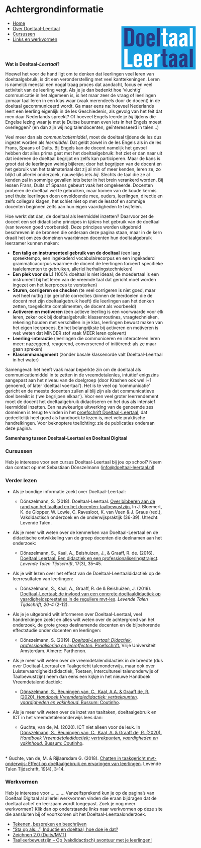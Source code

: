 # Achtergrondinformatie

<a href=".."><img src="AFBDTLT.png" id="image"></a>
<style>
#image {
    position: absolute;
    transform: scale(0.3, 0.3);
    right: -150px;
    top: 0px;
}

@media only screen and (max-width: 600px) {
  #image {
  	display: none;
  }
}
	
</style>

* [Home](/)
* [Over Doeltaal-Leertaal](/achtergrondinformatie)
* [Cursussen](/cursussen)
* [Links en werkvormen](/linksenwerkvormen)
<br>
<br>

<p><strong>Wat is Doeltaal-<em>Leertaal</em>?</strong></p>
<p>Hoewel het voor de hand ligt om te denken dat leerlingen veel leren van doeltaalgebruik, is dit een veronderstelling met veel kanttekeningen. Leren is namelijk meestal een nogal traag proces dat aandacht, focus en veel activiteit van de leerling vergt. Als je je dan bedenkt hoe ‘vluchtig’ communicatie in het algemeen is, is het maar zeer de vraag of leerlingen zomaar taal leren in een klas waar (vaak merendeels door de docent) in de doeltaal gecommuniceerd wordt. Ga maar eens na: hoeveel Nederlands leert een leerling eigenlijk in de les Geschiedenis, als gevolg van het feit dat men daar Nederlands spreekt? Of hoeveel Engels leerde je <em>bij</em> tijdens die Engelse lezing waar je met je Duitse buurman even iets in het Engels moest overleggen? (en dan zijn wij nog talendocenten, geïnteresseerd in talen&#8230;)</p>
<p>Veel meer dan als <em>communicatiemiddel</em>, moet de doeltaal tijdens de les dus ingezet worden als <em>leermiddel</em>. Dat geldt zowel in de les Engels als in de les Frans, Spaans of Duits. Bij Engels kan de docent namelijk het gevoel hebben dat alles prima gaat met het doeltaalgebruik: het ziet er dan naar uit dat iedereen de doeltaal begrijpt en zelfs kan participeren. Maar de kans is groot dat de leerlingen weinig bijleren; door het begrijpen van de docent en het gebruik van het taalmateriaal dat zij al min of meer kenden, leren ze, zo blijkt uit allerlei onderzoek, nauwelijks iets <em>bij</em>. Slechts de taal die ze al kenden zal in sommige gevallen iets beter in het brein verankerd worden. Bij lessen Frans, Duits of Spaans gebeurt vaak het omgekeerde. Docenten proberen de doeltaal wel te gebruiken, maar komen van de koude kermis snel thuis: leerlingen doen onvoldoende mee, ouders, leerlingen, directie en zelfs collega’s klagen, het schiet niet op met de lesstof en sommige docenten beginnen zelfs aan hun eigen vaardigheden te twijfelen.</p>
<p>Hoe werkt dat dan, de doeltaal als leermiddel inzetten? Daarvoor zet de docent een set didactische principes in<em> tijdens</em> het gebruik van de doeltaal (van tevoren goed voorbereid). Deze principes worden uitgebreid beschreven in de bronnen die onderaan deze pagina staan, maar in de kern draait het om zes domeinen waarbinnen docenten hun doeltaalgebruik leerzamer kunnen maken:</p>
<ul>
<li><strong>Een talig en instrumenteel gebruik van de doeltaal</strong> (een laag spreektempo, een ingekaderd vocabulairecorpus en een ingekaderd grammaticacorpus waarmee de docent de leerlingen forceert specifieke taalelementen te gebruiken, allerlei herhalingstechnieken)</li>
<li><strong>Een plek voor de L1</strong> (100% doeltaal is niet ideaal; de moedertaal is een instrument bij het leren van de vreemde taal dat gericht moet worden ingezet om het leerproces te versterken)</li>
<li><strong>Sturen, corrigeren en checken</strong> (te veel corrigeren is niet goed, maar wel heel nuttig zijn gerichte correcties (binnen de leerdoelen die de docent met zijn doeltaalgebruik heeft) die leerlingen aan het denken zetten, toegelichte complimenten, de docent als voorbeeld)</li>
<li><strong>Activeren en motiveren</strong> (een actieve leerling is een voorwaarde voor elk leren, zeker ook bij doeltaalgebruik: klassenroutines, vraagtechnieken, rekening houden met verschillen in je klas, leerlingen bewust maken van het eigen leerproces. En het belangrijkste bij activeren en motiveren is wel: weten dat MINDER stof vaak MEER leren oplevert)</li>
<li><strong>Leerling-interactie</strong> (leerlingen die communiceren en interacteren leren meer: nazeggend, reagerend, converserend of initiërend: als ze maar gaan spreken)</li>
<li><strong>Klassenmanagement</strong> (zonder basale klassenorde valt Doeltaal-Leertaal in het water)</li>
</ul>
<p>Samengevat: het heeft vaak maar beperkte zin om de doeltaal als communicatiemiddel in te zetten in de vreemdetalenles, intuïtief enigszins aangepast aan het niveau van de doelgroep (door Krashen ook wel i+1 genoemd, of later ‘doeltaal voertaal’). Het is te veel op ‘communicatie’ gericht en de meeste docenten zullen al blij zijn als dat communicatieve doel bereikt is (‘we begrijpen elkaar’). Voor een veel groter leerrendement moet de docent het doeltaalgebruik didactiseren en het dus als intensief leermiddel inzetten. Een nauwkeurige uitwerking van de genoemde zes domeinen is terug te vinden in het <a href="https://research.vu.nl/ws/portalfiles/portal/85140826/complete+dissertation.pdf">proefschrift Doeltaal-Leertaal</a>, dat gedeeltelijk heel goed als handboek te lezen is, met vele praktische handreikingen. Voor beknoptere toelichting: zie de publicaties onderaan deze pagina.</p>
<p><strong>Samenhang tussen Doeltaal-Leertaal en Doeltaal Digitaal</strong></p>


### Cursussen
Heb je interesse voor een cursus Doeltaal-Leertaal bij jou op school? Neem dan contact op met Sebastiaan Dönszelmann (<a href="mailto:info@doeltaal-leertaal.nl">info@doeltaal-leertaal.nl</a>)

### Verder lezen

* Als je bondige informatie zoekt over Doeltaal-Leertaal:

    * Dönszelmann, S. (2018). Doeltaal-Leertaal. <a href="http://www.lt-tijdschriften.nl/ojs/index.php/ltm/article/view/1814">Over bibberen aan de rand van het taalbad en het docenten-taalbewustzijn.</a> In J. Bloemert, K. de Glopper, W. Lowie, C. Ravesloot, K. van Veen &amp; J. Graus (red.), Vakdidactisch onderzoek en de onderwijspraktijk (36-39). Utrecht: Levende Talen.

* Als je meer wilt weten over de kenmerken van Doeltaal-Leertaal en de didactische ontwikkeling van de groep docenten die deelnamen aan het onderzoek:
    * Dönszelmann, S., Kaal, A., Beishuizen, J., &amp; Graaff, R. de. (2016). <a href="http://www.lt-tijdschriften.nl/ojs/index.php/ltt/article/view/1626">Doeltaal Leertaal: Een didactiek en een professionaliseringstraject</a>. <em>Levende Talen Tijdschrift</em>, 17(3), 35–45.

* Als je wilt lezen over het effect van de Doeltaal-Leertaaldidactiek op de leerresultaten van leerlingen:
    * Dönszelmann, S., Kaal, A., Graaff, R. de &amp; Beishuizen, J. (2019). <a href="http://www.lt-tijdschriften.nl/ojs/index.php/ltt/article/view/2030">Doeltaal-Leertaal; de invloed van een concrete doeltaaldidactiek op vaardigheidsprestaties in de reguliere mvt-les</a>. <em>Levende Talen Tijdschrift, 20-4 </em>(2-12).

* Als je je uitgebreid wilt informeren over Doeltaal-Leertaal, veel handreikingen zoekt en alles wilt weten over de achtergrond van het onderzoek, de grote groep deelnemende docenten en de bijbehorende effectstudie onder docenten en leerlingen:
    * Dönszelmann, S. (2019). <a href="https://research.vu.nl/ws/portalfiles/portal/85140826/complete+dissertation.pdf"><em>Doeltaal-Leertaal: Didactiek, professionalisering en leereffecten. </em>Proefschrift.</a> Vrije Universiteit Amsterdam. Almere: Parthenon.

* Als je meer wilt weten over de vreemdetalendidactiek in de breedte (dus over Doeltaal-Leertaal en Taakgericht talenonderwijs, maar ook over Luistervaardigheidsdidactiek, Toetsen, Intercultureel talenonderwijs of Taalbewustzijn) neem dan eens een kijkje in het nieuwe Handboek Vreemdetalendidactiek:      
    * <a href="https://shop.coutinho.nl/store_nl/handboek-vreemdetalendidactiek.html">Dönszelmann, S., Beuningen van, C., Kaal, A.A. &amp; Graaff de, R. (2020). <em>Handboek Vreemdetaledidactiek; vertrekpunten, vaardigheden en vakinhoud</em>. Bussum: Coutinho</a>.

* Als je meer wilt weten over de inzet van taaltaken, doeltaalgebruik en ICT in het vreemdetalenonderwijs lees dan: 
    * Guchte, van de, M. (2020). ICT niet alleen voor de leuk. In <a href="https://shop.coutinho.nl/store_nl/handboek-vreemdetalendidactiek.html">Dönszelmann, S., Beuningen van, C., Kaal, A. &amp; Graaff de, R. (2020). <em>Handboek Vreemdetaledidactiek; vertrekpunten, vaardigheden en vakinhoud</em>. Bussum: Coutinho</a>.
<br>
    * Guchte, van de, M. &amp; Rijlaarsdam G. (2018). <a href="http://www.lt-tijdschriften.nl/ojs/index.php/ltt/article/view/1889">Chatten in taakgericht mvt-onderwijs: Effect op doeltaalgebruik en ervaringen van leerlingen</a>. Levende Talen Tijdschrift, 19(4), 3-14.

### Werkvormen
	
Heb je interesse voor ... ... ... Vanzelfsprekend kun je op de pagina’s van Doeltaal Digitaal al allerlei werkvormen vinden die eraan bijdragen dat de doeltaal actief en leerzaam wordt toegepast. Zoek je nog meer werkvormen? Klik dan op onderstaande links naar werkvormen op deze site die aansluiten bij of voortkomen uit het Doeltaal-Leertaalonderzoek.
* <a href="https://taalwijs.nu/lesmateriaal/tekenen-bespreken-en-beschrijven-direct-beschikbaar/">Tekenen, bespreken en beschrijven</a>
* <a href="https://taalwijs.nu/lesmateriaal/inductie-hoe-doe-je-dat-direct-beschikbaar/">“Sta op als…”; Inductie en doeltaal, hoe doe je dat?</a>
* <a href="https://taalwijs.nu/lesmateriaal/zeichnen-2-0-voor-duits-en-andere-mvt/">Zeichnen 2.0 (Duits/MVT)</a>
* <a href="https://taalwijs.nu/lesmateriaal/taalleerbewustzijn-op-vakdidactisch-avontuur-met-je-leerlingen/">Taalleerbewustzijn – Op (vakdidactisch) avontuur met je leerlingen!</a>

<script>

document.getElementById("header").remove();


for(let j of document.getElementsByTagName("section")) {
	j.style.maxWidth = "1000px";
}

for(let j of document.getElementsByClassName("wrapper")) {
	j.style.maxWidth = "1000px";
}

function remove_subtitle() {
	for(let i = 0; i < 10; i++) {
		for(let j of document.getElementsByClassName("credits")) {
			j.remove();
		}
	}
}


remove_subtitle();
</script>
